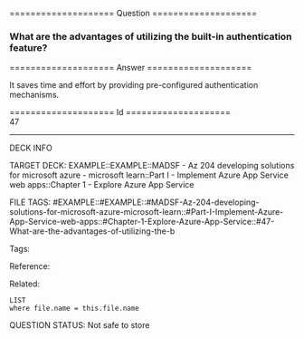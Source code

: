 ==================== Question ====================  

### What are the advantages of utilizing the built-in authentication feature?  

==================== Answer ====================  

It saves time and effort by providing pre-configured authentication mechanisms.

==================== Id ====================  
47

---

DECK INFO

TARGET DECK: EXAMPLE::EXAMPLE::MADSF - Az 204 developing solutions for microsoft azure - microsoft learn::Part I - Implement Azure App Service web apps::Chapter 1 - Explore Azure App Service

FILE TAGS: #EXAMPLE::#EXAMPLE::#MADSF-Az-204-developing-solutions-for-microsoft-azure-microsoft-learn::#Part-I-Implement-Azure-App-Service-web-apps::#Chapter-1-Explore-Azure-App-Service::#47-What-are-the-advantages-of-utilizing-the-b

Tags:

Reference:

Related:

```dataview
LIST
where file.name = this.file.name
```

QUESTION STATUS: Not safe to store

